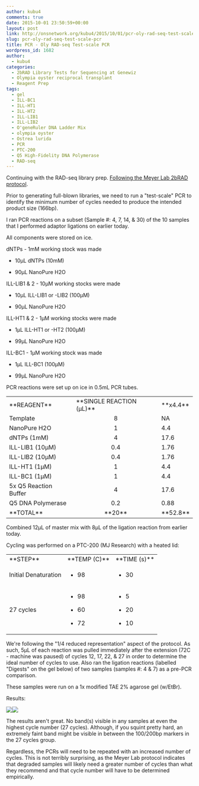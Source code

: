 ```yaml
---
author: kubu4
comments: true
date: 2015-10-01 23:50:59+00:00
layout: post
link: http://onsnetwork.org/kubu4/2015/10/01/pcr-oly-rad-seq-test-scale-pcr/
slug: pcr-oly-rad-seq-test-scale-pcr
title: PCR - Oly RAD-seq Test-scale PCR
wordpress_id: 1682
author:
  - kubu4
categories:
  - 2bRAD Library Tests for Sequencing at Genewiz
  - Olympia oyster reciprocal transplant
  - Reagent Prep
tags:
  - gel
  - ILL-BC1
  - ILL-HT1
  - ILL-HT2
  - ILL-LIB1
  - ILL-LIB2
  - O'geneRuler DNA Ladder Mix
  - olympia oyster
  - Ostrea lurida
  - PCR
  - PTC-200
  - Q5 High-Fidelity DNA Polymerase
  - RAD-seq
---
```


Continuing with the RAD-seq library prep. [Following the Meyer Lab 2bRAD protocol](https://github.com/sr320/LabDocs/blob/master/protocols/External_Protocols/2bRAD_11Aug2015.pdf).

Prior to generating full-blown libraries, we need to run a "test-scale" PCR to identify the minimum number of cycles needed to produce the intended product size (166bp).

I ran PCR reactions on a subset (Sample #: 4, 7, 14, & 30) of the 10 samples that I performed adaptor ligations on earlier today.

All components were stored on ice.

dNTPs - 1mM working stock was made




    
  * 10μL dNTPs (10mM)

    
  * 90μL NanoPure H2O





ILL-LIB1 & 2 - 10μM working stocks were made


    
  * 10μL ILL-LIB1 or -LIB2 (100μM)

    
  * 90μL NanoPure H2O





ILL-HT1 & 2 - 1μM working stocks were made


    
  * 1μL ILL-HT1 or -HT2 (100μM)

    
  * 99μL NanoPure H2O





ILL-BC1 - 1μM working stock was made


    
  * 1μL ILL-BC1 (100μM)

    
  * 99μL NanoPure H2O





PCR reactions were set up on ice in 0.5mL PCR tubes.

<table >
<tbody >
<tr >

<td >**REAGENT**
</td>

<td >**SINGLE REACTION (μL)**
</td>

<td >**x4.4**
</td>
</tr>
<tr >

<td >Template
</td>

<td style="text-align: center;" >8
</td>

<td >NA
</td>
</tr>
<tr >

<td >NanoPure H2O
</td>

<td style="text-align: center;" >1
</td>

<td >4.4
</td>
</tr>
<tr >

<td >dNTPs (1mM)
</td>

<td style="text-align: center;" >4
</td>

<td >17.6
</td>
</tr>
<tr >

<td >ILL-LIB1 (10μM)
</td>

<td style="text-align: center;" >0.4
</td>

<td >1.76
</td>
</tr>
<tr >

<td >ILL-LIB2 (10μM)
</td>

<td style="text-align: center;" >0.4
</td>

<td >1.76
</td>
</tr>
<tr >

<td >ILL-HT1 (1μM)
</td>

<td style="text-align: center;" >1
</td>

<td >4.4
</td>
</tr>
<tr >

<td >ILL-BC1 (1μM)
</td>

<td style="text-align: center;" >1
</td>

<td >4.4
</td>
</tr>
<tr >

<td >5x Q5 Reaction Buffer
</td>

<td style="text-align: center;" >4
</td>

<td >17.6
</td>
</tr>
<tr >

<td >Q5 DNA Polymerase
</td>

<td style="text-align: center;" >0.2
</td>

<td >0.88
</td>
</tr>
<tr >

<td >**TOTAL**
</td>

<td style="text-align: center;" >**20**
</td>

<td >**52.8**
</td>
</tr>
</tbody>
</table>



Combined 12μL of master mix with 8μL of the ligation reaction from earlier today.

Cycling was performed on a PTC-200 (MJ Research) with a heated lid:

<table >
<tbody >
<tr >

<td >**STEP**
</td>

<td style="text-align: left;" >**TEMP (C)**
</td>

<td >**TIME (s)**
</td>
</tr>
<tr >

<td >Initial Denaturation
</td>

<td >



    
  * 98



</td>

<td >



    
  * 30



</td>
</tr>
<tr >

<td >27 cycles
</td>

<td >



    
  * 98

    
  * 60

    
  * 72



</td>

<td >



    
  * 5

    
  * 20

    
  * 10



</td>
</tr>
</tbody>
</table>

We're following the "1/4 reduced representation" aspect of the protocol. As such, 5μL of each reaction was pulled immediately after the extension (72C - machine was paused) of cycles 12, 17, 22, & 27 in order to determine the ideal number of cycles to use. Also ran the ligation reactions (labelled "Digests" on the gel below) of two samples (samples #: 4 & 7) as a pre-PCR comparison.

These samples were run on a 1x modified TAE 2% agarose gel (w/EtBr).



Results:

[![](https://raw.githubusercontent.com/sr320/LabDocs/master/protocols/Commercial_Protocols/ThermoFisher_OgeneRuler_DNA_Ladder_Mix_F100439.jpg)](https://raw.githubusercontent.com/sr320/LabDocs/master/protocols/Commercial_Protocols/ThermoFisher_OgeneRuler_DNA_Ladder_Mix_F100439.jpg)[![](http://eagle.fish.washington.edu/Arabidopsis/20151001_Oly_RAD_gel.jpg)](http://eagle.fish.washington.edu/Arabidopsis/20151001_Oly_RAD_gel.jpg)

















The results aren't great. No band(s) visible in any samples at even the highest cycle number (27 cycles). Although, if you squint pretty hard, an extremely faint band might be visible in between the 100/200bp markers in the 27 cycles group.

Regardless, the PCRs will need to be repeated with an increased number of cycles. This is not terribly surprising, as the Meyer Lab protocol indicates that degraded samples will likely need a greater number of cycles than what they recommend and that cycle number will have to be determined empirically.


